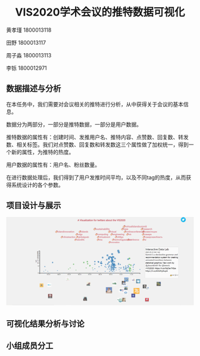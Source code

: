 # <center>VIS2020学术会议的推特数据可视化</center>

黄孝瑾 1800013118

田野 1800013117

周子淼 1800013113

李铄 1800012971

## 数据描述与分析

在本任务中，我们需要对会议相关的推特进行分析，从中获得关于会议的基本信息。

数据分为两部分，一部分是推特数据，一部分是用户数据。

推特数据的属性有：创建时间、发推用户名、推特内容、点赞数、回复数、转发数、相关标签。我们对点赞数、回复数和转发数这三个属性做了加权统一，得到一个新的属性，为推特的热度。

用户数据的属性有：用户名、粉丝数量。

在进行数据处理后，我们得到了用户发推时间平均，以及不同tag的热度，从而获得系统设计的各个参数。

## 项目设计与展示

![image-20210124225713561](.\readme_img\overview.png)

## 可视化结果分析与讨论

## 小组成员分工

